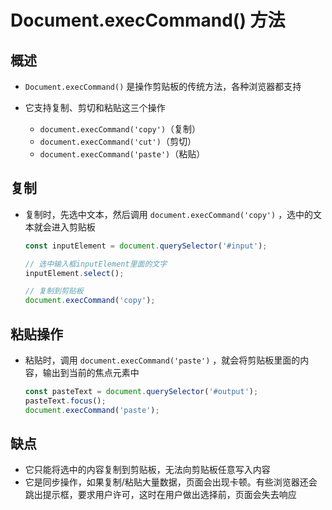 # Document.execCommand() 方法

## 概述

+ `Document.execCommand()` 是操作剪贴板的传统方法，各种浏览器都支持

+ 它支持复制、剪切和粘贴这三个操作

  + `document.execCommand('copy')`（复制）
  + `document.execCommand('cut')`（剪切）
  + `document.execCommand('paste')`（粘贴）

## 复制

+ 复制时，先选中文本，然后调用 `document.execCommand('copy')` ，选中的文本就会进入剪贴板

  ```js
  const inputElement = document.querySelector('#input');

  // 选中输入框inputElement里面的文字
  inputElement.select();

  // 复制到剪贴板
  document.execCommand('copy');
  ```

## 粘贴操作

+ 粘贴时，调用 `document.execCommand('paste')` ，就会将剪贴板里面的内容，输出到当前的焦点元素中

  ```js
  const pasteText = document.querySelector('#output');
  pasteText.focus();
  document.execCommand('paste');
  ```

## 缺点

+ 它只能将选中的内容复制到剪贴板，无法向剪贴板任意写入内容
+ 它是同步操作，如果复制/粘贴大量数据，页面会出现卡顿。有些浏览器还会跳出提示框，要求用户许可，这时在用户做出选择前，页面会失去响应
